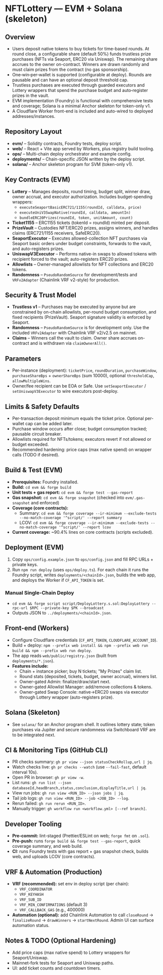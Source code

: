 # NFTLottery — EVM + Solana (skeleton)

## Overview
- Users deposit native tokens to buy tickets for time-based rounds. At round close, a configurable share (default 50%) funds trustless prize purchases (NFTs via Seaport, ERC20 via Uniswap). The remaining share accrues to the owner on-contract. Winners are drawn randomly and must claim prizes from the contract (no gas sponsorship).
- One‑win‑per‑wallet is supported (configurable at deploy). Rounds are pausable and can have an optional deposit threshold cap.
- Trustless purchases are executed through guarded executors and Lottery wrappers that spend the purchase budget and auto‑register prizes in the vault.
- EVM implementation (Foundry) is functional with comprehensive tests and coverage; Solana is a minimal Anchor skeleton for token-only v1.
- A Cloudflare Worker front-end is included and auto-wired to deployed addresses/instances.

## Repository Layout
- **evm/** – Solidity contracts, Foundry tests, deploy script.
- **web/** – React + Vite app served by Workers, plus registry build tooling.
- **ops/** – Multi-chain deploy orchestrator and example config.
- **deployments/** – Chain-specific JSON written by the deploy script.
- **solana/** – Anchor skeleton program for SVM (token-only v1).

## Key Contracts (EVM)
- **Lottery** – Manages deposits, round timing, budget split, winner draw, owner accrual, and executor authorization. Includes budget-spending wrappers:
  - `executeSeaportBasicERC721/1155(roundId, calldata, price)`
  - `executeUniV3SwapNative(roundId, calldata, amountIn)`
  - `bundleERC20Prizes(roundId, token, unitAmount, count)`
- **Ticket1155** – ERC1155 tickets (tokenId = roundId) minted per deposit.
- **PrizeVault** – Custodies NFT/ERC20 prizes, assigns winners, and handles claims (ERC721/1155 receivers, SafeERC20).
- **SeaportExecutor** – Executes allowed-collection NFT purchases via Seaport basic orders under budget constraints, forwards to the vault, and auto-registers prizes.
- **UniswapV3Executor** – Performs native-in swaps to allowed tokens with recipient forced to the vault; auto-registers ERC20 prizes.
- **Allowlists** – Owner-managed allowlists for NFT collections and ERC20 tokens.
- **Randomness** – `PseudoRandomSource` for development/tests and `VRFv2Adapter` (Chainlink VRF v2-style) for production.

## Security & Trust Model
- **Trustless v1** – Purchases may be executed by anyone but are constrained by on-chain allowlists, per-round budget consumption, and fixed recipients (PrizeVault). Seaport signature validity is enforced by Seaport.
- **Randomness** – `PseudoRandomSource` is for development only. Use the included `VRFv2Adapter` with Chainlink VRF v2/v2.5 on mainnet.
- **Claims** – Winners call the vault to claim. Owner share accrues on-contract and is withdrawn via `claimOwnerAll()`.

## Parameters
- Per-instance (deployment): `ticketPrice`, `roundDuration`, `purchaseWindow`, `purchaseShareBps` + `ownerShareBps` (sum 10000), optional `thresholdCap`, `allowMultipleWins`.
- Owner/fee recipient can be EOA or Safe. Use `setSeaportExecutor` / `setUniswapV3Executor` to wire executors post-deploy.

## Limits & Safety Defaults
- Per-transaction deposit minimum equals the ticket price. Optional per-wallet cap can be added later.
- Purchase window occurs after close; budget consumption tracked; pausable circuit breaker.
- Allowlists required for NFTs/tokens; executors revert if not allowed or budget exceeded.
- Recommended hardening: price caps (max native spend) on wrapper calls (TODO if desired).

## Build & Test (EVM)
- **Prerequisites:** Foundry installed.
- **Build:** `cd evm && forge build`
- **Unit tests + gas report:** `cd evm && forge test --gas-report`
- **Gas snapshot:** `cd evm && forge snapshot` (checked into `evm/.gas-snapshot` and enforced)
- **Coverage (core contracts):**
  - Summary: `cd evm && forge coverage --ir-minimum --exclude-tests --no-match-coverage '^script/' --report summary`
  - LCOV: `cd evm && forge coverage --ir-minimum --exclude-tests --no-match-coverage '^script/' --report lcov`
- **Current coverage:** ~90.4% lines on core contracts (scripts excluded).

## Deployment (EVM)
1. Copy `ops/config.example.json` to `ops/config.json` and fill RPC URLs + private keys.
2. Run `npm run deploy` (uses `ops/deploy.ts`). For each chain it runs the Foundry script, writes `deployments/<chainId>.json`, builds the web app, and deploys the Worker if `CF_API_TOKEN` is set.

### Manual Single-Chain Deploy
- `cd evm && forge script script/DeployLottery.s.sol:DeployLottery --rpc-url $RPC --private-key $PK --broadcast`
- Outputs JSON to `../deployments/<chainId>.json`.

## Front-end (Workers)
- Configure Cloudflare credentials (`CF_API_TOKEN`, `CLOUDFLARE_ACCOUNT_ID`).
- Build + deploy: `npm --prefix web install && npm --prefix web run build && npm --prefix web run deploy`.
- The app reads `web/public/registry.json` (built from `deployments/*.json`).
- **Features include:**
  - Chain + instance picker; buy N tickets; "My Prizes" claim list.
  - Round stats (deposited, tickets, budget, owner accrual), winners list.
  - Owner-gated Admin: finalize/draw/start next.
  - Owner-gated Allowlist Manager: add/remove collections & tokens.
  - Owner-gated Swap Console: native→ERC20 swaps via executor through Lottery wrapper (auto-registers prize).

## Solana (Skeleton)
- See `solana/` for an Anchor program shell. It outlines lottery state; token purchases via Jupiter and secure randomness via Switchboard VRF are to be integrated next.

## CI & Monitoring Tips (GitHub CLI)
- PR checks summary: `gh pr view --json statusCheckRollup,url | jq`.
- Watch checks live: `gh pr checks --watch` (use `--fail-fast`, default interval 10s).
- Open PR in browser: `gh pr view -w`.
- List runs: `gh run list --json databaseId,headBranch,status,conclusion,displayTitle,url | jq`.
- View run jobs: `gh run view <RUN_ID> --json jobs | jq`.
- Tail job logs: `gh run view <RUN_ID> --job <JOB_ID> --log`.
- Rerun failed: `gh run rerun <RUN_ID>`.
- Manually trigger: `gh workflow run <workflow.yml> [--ref branch]`.

## Developer Tooling
- **Pre-commit:** lint-staged (Prettier/ESLint on web; `forge fmt` on `.sol`).
- **Pre-push:** runs `forge build && forge test --gas-report`, quick coverage summary, and web build.
- **CI:** runs Foundry tests with gas report + gas snapshot check, builds web, and uploads LCOV (core contracts).

## VRF & Automation (Production)
- **VRF (recommended):** set env in deploy script (per chain):
  - `VRF_COORDINATOR`
  - `VRF_KEYHASH`
  - `VRF_SUB_ID`
  - `VRF_MIN_CONFIRMATIONS` (default 3)
  - `VRF_CALLBACK_GAS` (e.g., 400000)
- **Automation (optional):** add Chainlink Automation to call `closeRound` → `finalizeRound` → `drawWinners` → `startNextRound`. Admin UI can surface automation status.

## Notes & TODO (Optional Hardening)
- Add price caps (max native spend) to Lottery wrappers for Seaport/Uniswap.
- Mainnet-fork tests for Seaport and Uniswap paths.
- UI: add ticket counts and countdown timers.
